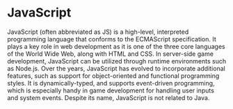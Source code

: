 # JavaScript

JavaScript (often abbreviated as JS) is a high-level, interpreted programming language that conforms to the ECMAScript specification. It plays a key role in web development as it is one of the three core languages of the World Wide Web, along with HTML and CSS. In server-side game development, JavaScript can be utilized through runtime environments such as Node.js. Over the years, JavaScript has evolved to incorporate additional features, such as support for object-oriented and functional programming styles. It is dynamically-typed, and supports event-driven programming, which is especially handy in game development for handling user inputs and system events. Despite its name, JavaScript is not related to Java.